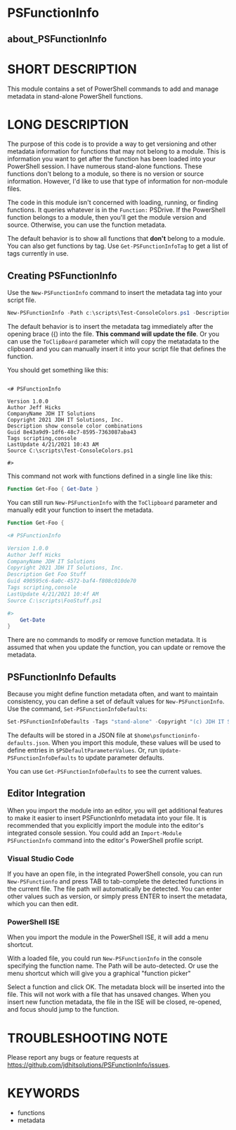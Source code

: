 # PSFunctionInfo
## about_PSFunctionInfo

# SHORT DESCRIPTION

This module contains a set of PowerShell commands to add and manage metadata in stand-alone PowerShell functions.

# LONG DESCRIPTION

The purpose of this code is to provide a way to get versioning and other metadata information for functions that may not belong to a module. This is information you want to get after the function has been loaded into your PowerShell session. I have numerous stand-alone functions. These functions don't belong to a module, so there is no version or source information. However, I'd like to use that type of information for non-module files.

The code in this module isn't concerned with loading, running, or finding functions. It queries whatever is in the `Function:` PSDrive. If the PowerShell function belongs to a module, then you'll get the module version and source. Otherwise, you can use the function metadata.

The default behavior is to show all functions that __don't__ belong to a module. You can also get functions by tag. Use `Get-PSFunctionInfoTag` to get a list of tags currently in use.

## Creating PSFunctionInfo

Use the `New-PSFunctionInfo` command to insert the metadata tag into your script file.

```powershell
New-PSFunctionInfo -Path c:\scripts\Test-ConsoleColors.ps1 -Description "show console color combinations" -Name Test-ConsoleColor -Author "Jeff Hicks" -CompanyName "JDH IT Solutions" -Copyright "2021 JDH IT Solutions, Inc." -Tags "scripting","console"
```

The default behavior is to insert the metadata tag immediately after the opening brace ({) into the file. **This command will update the file**. Or you can use the `ToClipBoard` parameter which will copy the metatadata to the clipboard and you can manually insert it into your script file that defines the function.

You should get something like this:

```text

<# PSFunctionInfo

Version 1.0.0
Author Jeff Hicks
CompanyName JDH IT Solutions
Copyright 2021 JDH IT Solutions, Inc.
Description show console color combinations
Guid 8e43a9d9-1df6-48c7-8595-7363087aba43
Tags scripting,console
LastUpdate 4/21/2021 10:43 AM
Source C:\scripts\Test-ConsoleColors.ps1

#>
```

This command not work with functions defined in a single line like this:

```powershell
Function Get-Foo { Get-Date }
```

You can still run `New-PSFunctionInfo` with the `ToClipboard` parameter and manually edit your function to insert the metadata.

```powershell
Function Get-Foo {

<# PSFunctionInfo

Version 1.0.0
Author Jeff Hicks
CompanyName JDH IT Solutions
Copyright 2021 JDH IT Solutions, Inc.
Description Get Foo Stuff
Guid 490595c6-6a0c-4572-baf4-f808c010de70
Tags scripting,console
LastUpdate 4/21/2021 10:4f AM
Source C:\scripts\FooStuff.ps1

#>
    Get-Date
}
```

There are no commands to modify or remove function metadata. It is assumed that when you update the function, you can update or remove the metadata.

## PSFunctionInfo Defaults

Because you might define function metadata often, and want to maintain consistency, you can define a set of default values for `New-PSFunctionInfo`. Use the command, `Set-PSFunctionInfoDefaults`:

```powershell
Set-PSFunctionInfoDefaults -Tags "stand-alone" -Copyright "(c) JDH IT Solutions, Inc." -author "Jeff Hicks" -company "JDH IT Solutions, Inc."
```

The defaults will be stored in a JSON file at `$home\psfunctioninfo-defaults.json`. When you import this module, these values will be used to define entries in `$PSDefaultParameterValues`. Or, run `Update-PSFunctionInfoDefaults` to update parameter defaults.

You can use `Get-PSFunctionInfoDefaults` to see the current values.

## Editor Integration

When you import the module into an editor, you will get additional features to make it easier to insert PSFunctionInfo metadata into your file. It is recommended that you explicitly import the module into the editor's integrated console session. You could add an `Import-Module PSFunctionInfo` command into the editor's PowerShell profile script.

### Visual Studio Code

If you have an open file, in the integrated PowerShell console, you can run `New-PSFunctionfo` and press TAB to tab-complete the detected functions in the current file. The file path will automatically be detected. You can enter other values such as version, or simply press ENTER to insert the metadata, which you can then edit.

### PowerShell ISE

When you import the module in the PowerShell ISE, it will add a menu shortcut.

With a loaded file, you could run `New-PSFunctionInfo` in the console specifying the function name. The Path will be auto-detected. Or use the menu shortcut which will give you a graphical "function picker"

Select a function and click OK. The metadata block will be inserted into the file. This will not work with a file that has unsaved changes. When you insert new function metadata, the file in the ISE will be closed, re-opened, and focus should jump to the function.

# TROUBLESHOOTING NOTE

Please report any bugs or feature requests at https://github.com/jdhitsolutions/PSFunctionInfo/issues.

# KEYWORDS

- functions
- metadata
